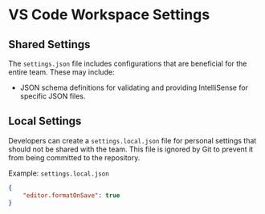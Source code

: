 # VS Code Workspace Settings

## Shared Settings

The `settings.json` file includes configurations that are beneficial for the entire team. These may include:

- JSON schema definitions for validating and providing IntelliSense for specific JSON files.

## Local Settings

Developers can create a `settings.local.json` file for personal settings that should not be shared with the team. This file is ignored by Git to prevent it from being committed to the repository.

Example: `settings.local.json`
```json
{
    "editor.formatOnSave": true
}
```